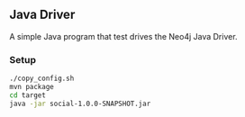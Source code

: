 ## Java Driver

A simple Java program that test drives the Neo4j Java Driver.

### Setup

```bash
./copy_config.sh
mvn package
cd target
java -jar social-1.0.0-SNAPSHOT.jar
```
